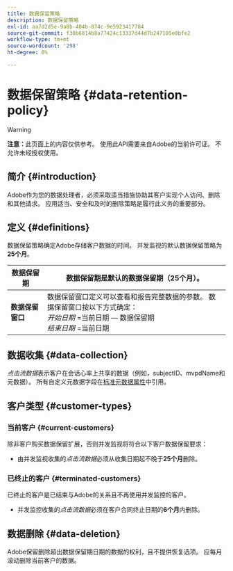 ```yaml
---
title: 数据保留策略
description: 数据保留策略
exl-id: aa7d2d5e-9a8b-404b-874c-9e5923417784
source-git-commit: f30b6814b8a77424c13337d44d7b247105e0bfe2
workflow-type: tm+mt
source-wordcount: '298'
ht-degree: 0%

---
```


# 数据保留策略 {#data-retention-policy}

>[!WARNING]
>
>**注意：**&#x200B;此页面上的内容仅供参考。 使用此API需要来自Adobe的当前许可证。 不允许未经授权使用。


## 简介 {#introduction}

Adobe作为您的数据处理者，必须采取适当措施协助其客户实现个人访问、删除和其他请求。 应用适当、安全和及时的删除策略是履行此义务的重要部分。

## 定义 {#definitions}

数据保留策略确定Adobe存储客户数据的时间。 并发监视的默认数据保留策略为&#x200B;**25个月**。

| 数据保留期 | 数据保留期是默认的数据保留期（25个月）。 |
|---|---|
| **数据保留窗口** | 数据保留窗口定义可以查看和报告完整数据的参数。 数据保留窗口按以下方式确定：<br/> *开始日期* =当前日期 — 数据保留期&#x200B;<br/>*结束日期* =当前日期 |

## 数据收集 {#data-collection}

*点击流数据*&#x200B;表示客户在会话心率上共享的数据（例如，subjectID、mvpdName和元数据）。 所有自定义元数据字段在[标准元数据属性](/help/concurrency-monitoring/standard-metadata-attributes.md)中引用。

## 客户类型 {#customer-types}

### 当前客户 {#current-customers}

除非客户购买数据保留扩展，否则并发监视将符合以下客户数据保留要求：

* 由并发监视收集的&#x200B;*点击流数据*&#x200B;必须从收集日期起不晚于&#x200B;**25个月**&#x200B;删除。

### 已终止的客户 {#terminated-customers}

已终止的客户是已结束与Adobe的关系且不再使用并发监控的客户。

* 并发监控收集的&#x200B;*点击流数据*&#x200B;必须在客户合同终止日期的&#x200B;**6个月**&#x200B;内删除。

## 数据删除 {#data-deletion}

Adobe保留删除超出数据保留期日期的数据的权利，且不提供恢复选项。 应每月滚动删除当前客户的数据。

